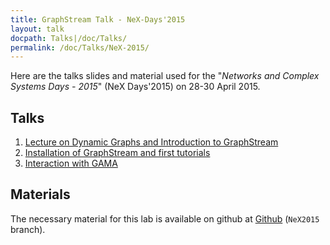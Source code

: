 ```yaml
---
title: GraphStream Talk - NeX-Days'2015
layout: talk
docpath: Talks|/doc/Talks/
permalink: /doc/Talks/NeX-2015/
---
```


Here are the talks slides and material used for the "*Networks and Complex Systems Days - 2015*" (NeX Days'2015) on 28-30 April 2015.

## Talks

1. [Lecture on Dynamic Graphs and Introduction to GraphStream](http://graphstream.github.io/doc/Talks/NeX-2015/gs-lecture.html)
2. [Installation of GraphStream and first tutorials](http://graphstream.github.io/doc/Talks/NeX-2015/gs-base-tutorials.html)
3. [Interaction with GAMA](http://graphstream.github.io/doc/Talks/NeX-2015/gs-gama-interaction.html)

## Materials

The necessary material for this lab is available on github at [Github](https://github.com/graphstream/gs-talk/tree/NeX2015) (`NeX2015` branch).

